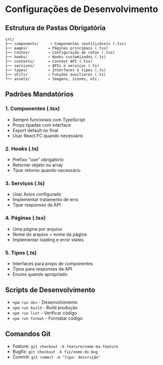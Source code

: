 # Configurações de Desenvolvimento

## Estrutura de Pastas Obrigatória

```
src/
├── components/     → Componentes reutilizáveis (.tsx)
├── pages/         → Páginas principais (.tsx)
├── routes/        → Configuração de rotas (.tsx)
├── hooks/         → Hooks customizados (.ts)
├── contexts/      → Context API (.tsx)
├── services/      → APIs e serviços (.ts)
├── types/         → Interfaces e tipos (.ts)
├── utils/         → Funções auxiliares (.ts)
└── assets/        → Imagens, ícones, etc.
```

## Padrões Mandatórios

### 1. Componentes (.tsx)

- Sempre funcionais com TypeScript
- Props tipadas com interface
- Export default no final
- Usar React.FC quando necessário

### 2. Hooks (.ts)

- Prefixo "use" obrigatório
- Retornar objeto ou array
- Tipar retorno quando necessário

### 3. Serviços (.ts)

- Usar Axios configurado
- Implementar tratamento de erro
- Tipar responses da API

### 4. Páginas (.tsx)

- Uma página por arquivo
- Nome do arquivo = nome da página
- Implementar loading e error states

### 5. Tipos (.ts)

- Interfaces para props de componentes
- Tipos para responses de API
- Enums quando apropriado

## Scripts de Desenvolvimento

- `npm run dev` - Desenvolvimento
- `npm run build` - Build produção
- `npm run lint` - Verificar código
- `npm run format` - Formatar código

## Comandos Git

- Feature: `git checkout -b feature/nome-da-feature`
- Bugfix: `git checkout -b fix/nome-do-bug`
- Commit: `git commit -m "tipo: descrição"`
